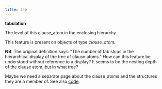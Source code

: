 ```yaml
---
title: tab
---
```


**tabulation**


The level of this clause_atom in the enclosing hierarchy.

This feature is present on objects of type *clause_atom*.

**NB:**
The original definition says:
"The number of tab stops in the hierarchical display of the tree of clause atoms."
How can this feature be understood without reference to a display?
It seems to be the nesting depth of the clause atom, but in what tree?

Maybe we need a separate page about the clause_atoms and the structures
they are a member of.
See also [code](code).


